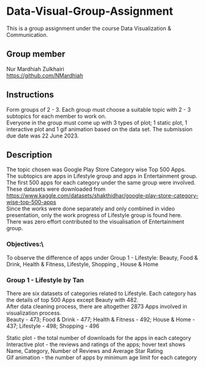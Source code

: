 # Data-Visual-Group-Assignment
This is a group assignment under the course Data Visualization & Communication.

## Group member
Nur Mardhiah Zulkhairi\
https://github.com/NMardhiah

## Instructions
Form groups of 2 - 3. Each group must choose a suitable topic with 2 - 3 subtopics for each member to work on.\
Everyone in the group must come up with 3 types of plot; 1 static plot, 1 interactive plot and 1 gif animation based on the data set.
The submission due date was 22 June 2023.

## Description
The topic chosen was Google Play Store Category wise Top 500 Apps.\
The subtopics are apps in Lifestyle group and apps in Entertainment group.\
The first 500 apps for each category under the same group were involved.\
These datasets were downloaded from https://www.kaggle.com/datasets/shakthidhar/google-play-store-category-wise-top-500-apps \
Since the works were done separately and only combined in video presentation, only the work progress of Lifestyle group is found here.\
There was zero effort contributed to the visualisation of Entertainment group.

### Objectives:\
To observe the difference of apps under Group 1 - Lifestyle: Beauty, Food & Drink, Health & Fitness, Lifestyle, Shopping , House & Home

### Group 1 - Lifestyle by Tan
There are six datasets of categories related to Lifestyle. Each category has the details of top 500 Apps except Beauty with 482.\
After data cleaning process, there are altogether 2873 Apps involved in visualization process.\
Beauty - 473; Food & Drink - 477; Health & Fitness - 492; House & Home - 437; Lifestyle - 498; Shopping - 496

Static plot - the total number of downloads for the apps in each category\
Interactive plot - the reviews and ratings of the apps; hover text shows Name, Category, Number of Reviews and Average Star Rating\
Gif animation - the number of apps by minimum age limit for each category
